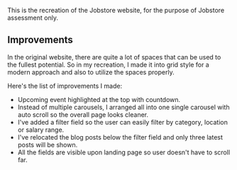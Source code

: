 This is the recreation of the Jobstore website, for the purpose of Jobstore assessment only.

## Improvements

In the original website, there are quite a lot of spaces that can be used to the fullest potential. So in my recreation, 
I made it into grid style for a modern approach and also to utilize the spaces properly.

Here's the list of improvements I made:
- Upcoming event highlighted at the top with countdown.
- Instead of multiple carousels, I arranged all into one single carousel with auto scroll so the overall page looks cleaner.
- I've added a filter field so the user can easily filter by category, location or salary range.
- I've relocated the blog posts below the filter field and only three latest posts will be shown.
- All the fields are visible upon landing page so user doesn't have to scroll far. 

